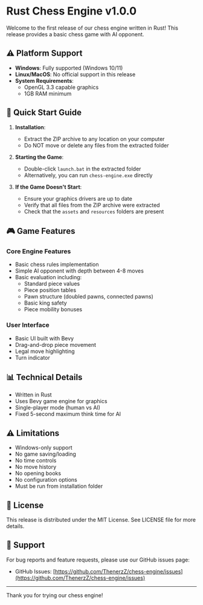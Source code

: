 # Rust Chess Engine v1.0.0

Welcome to the first release of our chess engine written in Rust! This release provides a basic chess game with AI opponent.

## ⚠️ Platform Support
- **Windows**: Fully supported (Windows 10/11)
- **Linux/MacOS**: No official support in this release
- **System Requirements**:
  - OpenGL 3.3 capable graphics
  - 1GB RAM minimum

## 🚀 Quick Start Guide

1. **Installation**:
   - Extract the ZIP archive to any location on your computer
   - Do NOT move or delete any files from the extracted folder

2. **Starting the Game**:
   - Double-click `launch.bat` in the extracted folder
   - Alternatively, you can run `chess-engine.exe` directly

3. **If the Game Doesn't Start**:
   - Ensure your graphics drivers are up to date
   - Verify that all files from the ZIP archive were extracted
   - Check that the `assets` and `resources` folders are present

## 🎮 Game Features

### Core Engine Features
- Basic chess rules implementation
- Simple AI opponent with depth between 4-8 moves
- Basic evaluation including:
  - Standard piece values
  - Piece position tables
  - Pawn structure (doubled pawns, connected pawns)
  - Basic king safety
  - Piece mobility bonuses

### User Interface
- Basic UI built with Bevy
- Drag-and-drop piece movement
- Legal move highlighting
- Turn indicator

## 📊 Technical Details
- Written in Rust
- Uses Bevy game engine for graphics
- Single-player mode (human vs AI)
- Fixed 5-second maximum think time for AI

## ⚠️ Limitations
- Windows-only support
- No game saving/loading
- No time controls
- No move history
- No opening books
- No configuration options
- Must be run from installation folder

## 📝 License

This release is distributed under the MIT License. See LICENSE file for more details.

## 🤝 Support

For bug reports and feature requests, please use our GitHub issues page:
- GitHub Issues: [https://github.com/ThenerzZ/chess-engine/issues](https://github.com/ThenerzZ/chess-engine/issues)

---

Thank you for trying our chess engine!